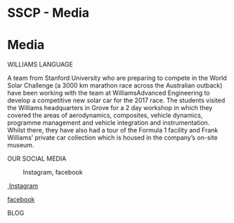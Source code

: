# SSCP - Media

# Media

WILLIAMS LANGUAGE

A team from Stanford University who are preparing to compete in the World Solar Challenge (a 3000 km marathon race across the Australian outback) have been working with the team at WilliamsAdvanced Engineering to develop a competitive new solar car for the 2017 race. The students visited the Williams headquarters in Grove for a 2 day workshop in which they covered the areas of aerodynamics, composites, vehicle dynamics, programme management and vehicle integration and instrumentation. Whilst there, they have also had a tour of the Formula 1 facility and Frank Williams’ private car collection which is housed in the company’s on-site museum.

OUR SOCIAL MEDIA

         Instagram, facebook

[ Instagram](https://www.instagram.com/p/BKh5RMyBF_f/?taken-by=stanfordsolarcar)

[ facebook](https://www.facebook.com/stanfordsolarcar/photos/a.236941399660969.58907.152186991469744/1168152366539863/?type=3&theater)

BLOG

